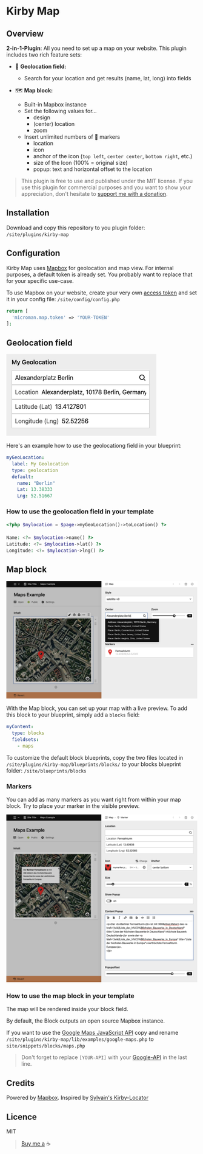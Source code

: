 # Kirby Map

## Overview

**2-in-1-Plugin**: All you need to set up a map on your website. This plugin includes two rich feature sets:

- 🔎 **Geolocation field:**
  - Search for your location and get results (name, lat, long) into fields

- 🗺 **Map block:**
  - Built-in Mapbox instance
  - Set the following values for…
    - design
    - (center) location
    - zoom
  - Insert unlimited numbers of 📍 markers
    - location
    - icon
    - anchor of the icon (`top left`, `center center`, `bottom right`, etc.)
    - size of the Icon (100% = original size)
    - popup: text and horizontal offset to the location

> This plugin is free to use and published under the MIT license. If you use this plugin for commercial purposes and you want to show your appreciation, don't hesitate to [support me with a donation](https://www.paypal.com/donate?hosted_button_id=LBCLZVHS4K2R6).

## Installation

Download and copy this repository to you plugin folder: `/site/plugins/kirby-map`

## Configuration

Kirby Map uses [Mapbox](https://www.mapbox.com/) for geolocation and map view. For internal purposes, a default token is already set. You probably want to replace that for your specific use-case.

To use Mapbox on your website, create your very own [access token](https://docs.mapbox.com/help/getting-started/access-tokens) and set it in your config file: `/site/config/config.php`

```php
return [
  'microman.map.token' => 'YOUR-TOKEN'
];
```

## Geolocation field

![Geolocation field](./.github/screenshot-geolocation.png)

Here's an example how to use the geolocationg field in your blueprint:

```yaml
myGeoLocation:
  label: My Geolocation
  type: geolocation
  default:
    name: "Berlin"
    Lat: 13.38333
    Lng: 52.51667
```

### How to use the geolocation field in your template

```php
<?php $mylocation = $page->myGeoLocation()->toLocation() ?>

Name: <?= $mylocation->name() ?>
Latitude: <?= $mylocation->lat() ?>
Longitude: <?= $mylocation->lng() ?>
```

## Map block

![Map block](./.github/screenshot-maps.png)

With the Map block, you can set up your map with a live preview. To add this block to your blueprint, simply add a `blocks` field:

```yaml
myContent:
  type: blocks
  fieldsets:
    - maps
```

To customize the default block blueprints, copy the two files located in `/site/plugins/kirby-map/blueprints/blocks/` to your blocks blueprint folder: `/site/blueprints/blocks`

### Markers

You can add as many markers as you want right from within your map block. Try to place your marker in the visible preview.

![Map block marker](./.github/screenshot-marker.png)

### How to use the map block in your template

The map will be rendered inside your block field.

By default, the Block outputs an open source Mapbox instance.

If you want to use the [Google Maps JavaScript API](https://developers.google.com/maps/documentation/javascript/overview) copy and rename `/site/plugins/kirby-map/lib/examples/google-maps.php` to `site/snippets/blocks/maps.php`

> Don't forget to replace `[YOUR-API]` with your [Google-API](https://developers.google.com/maps/documentation/javascript/get-api-key) in the last line.

## Credits

Powered by [Mapbox](https://www.mapbox.com/). Inspired by [Sylvain's Kirby-Locator](https://github.com/sylvainjule/kirby-locator)

## Licence

MIT

> [Buy me a](https://www.paypal.com/donate?hosted_button_id=LBCLZVHS4K2R6) ☕️
